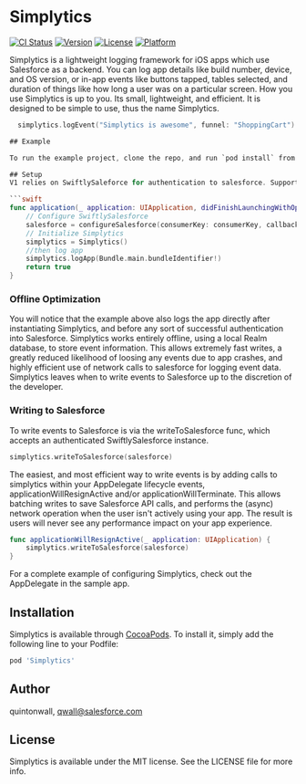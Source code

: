 # Simplytics

[![CI Status](http://img.shields.io/travis/quintonwall/Simplytics.svg?style=flat)](https://travis-ci.org/quintonwall/Simplytics)
[![Version](https://img.shields.io/cocoapods/v/Simplytics.svg?style=flat)](http://cocoapods.org/pods/Simplytics)
[![License](https://img.shields.io/cocoapods/l/Simplytics.svg?style=flat)](http://cocoapods.org/pods/Simplytics)
[![Platform](https://img.shields.io/cocoapods/p/Simplytics.svg?style=flat)](http://cocoapods.org/pods/Simplytics)

Simplytics is a lightweight logging framework for iOS apps which use Salesforce as a backend. You can log app details like build number, device, and OS version, or in-app events like buttons tapped, tables selected, and duration of things like how long a user was on a particular screen. How you use Simplytics is up to you. Its small, lightweight, and efficient. It is designed to be simple to use, thus the name Simplytics.

```swift
  simplytics.logEvent("Simplytics is awesome", funnel: "ShoppingCart")

## Example

To run the example project, clone the repo, and run `pod install` from the Example directory first.

## Setup
V1 relies on SwiftlySaleforce for authentication to salesforce. Support for the Salesforce Mobile SDK will come shortly with a refactor to the auth config. For now, setting up Simplytics should be handled directly after the SwiftlySalesforce config in the didFinishLauchingWithOptions func of your AppDelegate:

```swift
func application(_ application: UIApplication, didFinishLaunchingWithOptions launchOptions: [UIApplicationLaunchOptionsKey: Any]?) -> Bool {
    // Configure SwiftlySalesforce
    salesforce = configureSalesforce(consumerKey: consumerKey, callbackURL: callbackURL, loginHost: hostname)
    // Initialize Simplytics
    simplytics = Simplytics()
    //then log app
    simplytics.logApp(Bundle.main.bundleIdentifier!)
    return true
}
```
### Offline Optimization
You will notice that the example above also logs the app directly after instantiating Simplytics, and before any sort of successful authentication into Salesforce.  Simplytics works entirely offline, using a local Realm database, to store event information. This allows extremely fast writes, a greatly reduced likelihood of loosing any events due to app crashes, and highly efficient use of network calls to salesforce for logging event data. Simplytics leaves when to write events to Salesforce up to the discretion of the developer.


### Writing to Salesforce
To write events to Salesforce is via the writeToSalesforce func, which accepts an authenticated SwiftlySalesforce instance.

```swift
simplytics.writeToSalesforce(salesforce)
```

The easiest, and most efficient way to  write events is by adding calls to simplytics within your AppDelegate lifecycle events, applicationWillResignActive and/or applicationWillTerminate. This allows batching writes to save Salesforce API calls, and performs the (async) network operation when the user isn't actively using your app. The result is users will never see any performance impact on your app experience.

```swift
func applicationWillResignActive(_ application: UIApplication) {
    simplytics.writeToSalesforce(salesforce)
}
```

For a complete example of configuring Simplytics, check out the AppDelegate in the sample app.



## Installation

Simplytics is available through [CocoaPods](http://cocoapods.org). To install
it, simply add the following line to your Podfile:

```ruby
pod 'Simplytics'
```

## Author

quintonwall, qwall@salesforce.com

## License

Simplytics is available under the MIT license. See the LICENSE file for more info.
